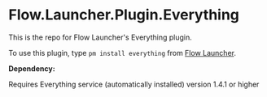 Flow.Launcher.Plugin.Everything
=====================

This is the repo for Flow Launcher's Everything plugin.

To use this plugin, type `pm install everything` from [Flow Launcher](https://github.com/flow-launcher/flow.launcher).

**Dependency:**

Requires Everything service (automatically installed) version 1.4.1 or higher
